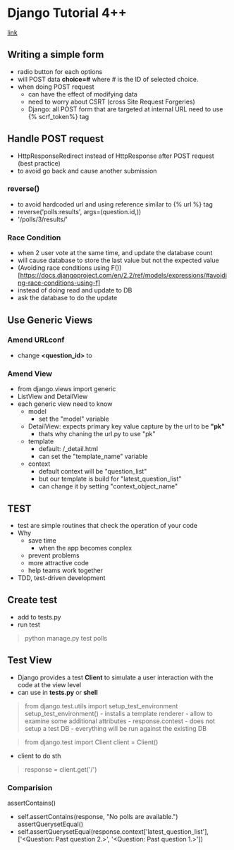 # Django Tutorial 4++
[link](https://docs.djangoproject.com/en/2.2/intro/tutorial04/)

## Writing a simple form
- radio button for each options
- will POST data **choice=#** where # is the ID of selected choice.
- when doing POST request
    - can have the effect of modifying data
    - need to worry about CSRT (cross Site Request Forgeries)
    - Django: all POST form that are targeted at internal URL need to use {% scrf_token%} tag

## Handle POST request
- HttpResponseRedirect instead of HttpResponse after POST request (best practice)
- to avoid go back and cause another submission

### reverse()
- to avoid hardcoded url and using reference similar to {% url %} tag
- reverse('polls:results', args=(question.id,))
- '/polls/3/results/'

### Race Condition
- when 2 user vote at the same time, and update the database count
- will cause database to store the last value but not the expected value
- (Avoiding race conditions using F())[https://docs.djangoproject.com/en/2.2/ref/models/expressions/#avoiding-race-conditions-using-f]
- instead of doing read and update to DB
- ask the database to do the update


## Use Generic Views
### Amend URLconf
- change **<question_id>** to **<pk>**

### Amend View
- from django.views import generic
- ListView and DetailView
- each generic view need to know
    - model
        - set the "model" variable
    - DetailView: expects primary key value capture by the url to be **"pk"**
        - thats why chaning the url.py to use "pk"
    - template
        - default: <appName>/<modelNamr>_detail.html
        - can set the "template_name" variable
    - context
        - default context will be "question_list"
        - but our template is build for "latest_question_list"
        - can change it by setting "context_object_name"

## TEST
- test are simple routines that check the operation of your code
- Why
    - save time
        - when the app becomes conplex
    - prevent problems
    - more attractive code
    - help teams work together
- TDD, test-driven development

## Create test
- add to tests.py
- run test
> python manage.py test polls

## Test View
- Django provides a test **Client** to simulate a user interaction with the code at the view level
- can use in **tests.py** or **shell**

> from django.test.utils import setup_test_environment
> setup_test_environment()
    - installs a template renderer
    - allow to examine some additional attributes
        - response.contest
    - does not setup a test DB
    - everything will be run against the existing DB

> from django.test import Client
> client = Client()
- client to do sth 
> response = client.get('/')

### Comparision 
 assertContains()
 - self.assertContains(response, "No polls are available.")
 assertQuerysetEqual()
 - self.assertQuerysetEqual(response.context['latest_question_list'],  ['<Question: Past question 2.>', '<Question: Past question 1.>'])
